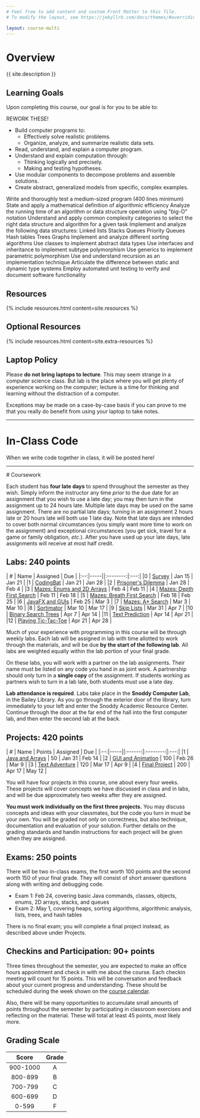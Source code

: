 ```yaml
---
# Feel free to add content and custom Front Matter to this file.
# To modify the layout, see https://jekyllrb.com/docs/themes/#overriding-theme-defaults

layout: course-multi
---
```


# <a name="description">Overview</a>

{{ site.description }}

## <a name="goals">Learning Goals</a>

Upon completing this course, our goal is for you to be able to:

REWORK THESE!

* Build computer programs to:
  * Effectively solve realistic problems.
  * Organize, analyze, and summarize realistic data sets.
* Read, understand, and explain a computer program.
* Understand and explain computation through:
  * Thinking logically and precisely.
  * Making and testing hypotheses.
* Use modular components to decompose problems and assemble solutions.
* Create abstract, generalized models from specific, complex examples.

Write and thoroughly test a medium-sized program (400 lines minimum)
State and apply a mathematical definition of algorithmic efficiency
Analyze the running time of an algorithm or data structure operation using "big-O" notation
Understand and apply common complexity categories to select the right data structure and algorithm for a given task
Implement and analyze the following data structures:
Linked lists
Stacks
Queues
Priority Queues
Hash tables
Trees
Graphs
Implement and analyze different sorting algorithms
Use classes to implement abstract data types
Use interfaces and inheritance to implement subtype polymorphism
Use generics to implement parametric polymorphism
Use and understand recursion as an implementation technique
Articulate the difference between static and dynamic type systems
Employ automated unit testing to verify and document software functionality

## <a name="resources">Resources</a>

{% include resources.html content=site.resources %}

## <a name="additional-resources">Optional Resources</a>

{% include resources.html content=site.extra-resources %}

## Laptop Policy

Please **do not bring laptops to lecture**. This may seem strange in a computer science class. But lab is the place where you will get plenty of experience working on the computer; lecture is a time for thinking and learning without the distraction of a computer.

Exceptions may be made on a case-by-case basis if you can prove to me that you really do benefit from using your laptop to take notes.

<hr>

# <a name="inclasscode">In-Class Code</a>

When we write code together in class, it will be posted here!

<!--
| Date | Topic | Code |
|:----:|------||-----||
| F 30 Aug | Intro to Python | [Intro Notebook](https://pythonintro-yorgey.notebooks.azure.com/j/notebooks/PythonIntro.ipynb) |
| W 4 Sep | More Math and Functions | [Box Math](https://boxmath-yorgey.notebooks.azure.com/j/notebooks/BoxMath.ipynb) |
| F 6 Sep | Strings and Booleans | [Booleans](https://booleans-yorgey.notebooks.azure.com/j/notebooks/Strings%20and%20Booleans.ipynb)
-->

<hr>
# Coursework

Each student has **four late days** to spend throughout the semester as they wish.
Simply inform the instructor any time *prior* to the due date for an assignment
that you wish to use a late day; you may then turn in the assignment up to 24
hours late. Multiple late days may be used on the same assignment. There are no
partial late days; turning in an assignment 2 hours late or 20 hours late will
both use 1 late day. Note that late days are intended to cover both normal
circumstances (you simply want more time to work on the assignment) and
exceptional circumstances (you get sick, travel for a game or family
obligation, *etc.*). After you have used up your late days, late assignments
will receive at most half credit.

## <a name="labs">Labs</a>: 240 points

| #  | Name | Assigned | Due |
|:--:|-----||:--------:|:---:|
|0 | [Survey](https://forms.gle/zy7McG4bJEevytSNA) | Jan 15 | Jan 21 |
|1 | [CodingBat]({{site.baseurl}}/labs/codingbat.html) | Jan 21 | Jan 28 |
|2 | [Prisoner's Dilemma]({{site.baseurl}}/labs/dilemma.html) | Jan 28 | Feb 4 |
|3 | [Mazes: Enums and 2D Arrays]({{site.baseurl}}/labs/maze-enums.html) | Feb 4 | Feb 11 |
|4 | [Mazes: Depth First Search]({{site.baseurl}}/labs/maze-dfs.html) | Feb 11 | Feb 18 |
|5 | [Mazes: Breath First Search]({{site.baseurl}}/labs/maze-bfs.html) | Feb 18 | Feb 25 |
|6 | [JavaFX and GUIs]({{site.baseurl}}/labs/javafx.html) | Feb 25 | Mar 3 |
|7 | [Mazes: A* Search]({{site.baseurl}}/labs/maze-astar.html) | Mar 3 | Mar 10 |
|8 | [Sortimator]({{site.baseurl}}/labs/sortimator.html) | Mar 10 | Mar 17 |
|9 | [Skip Lists]({{site.baseurl}}/labs/skiplists.html) | Mar 31 | Apr 7 |
|10 | [Binary Search Trees]({{site.baseurl}}/labs/binarysearchtrees.html) | Apr 7 | Apr 14 |
|11 | [Text Prediction]({{site.baseurl}}/labs/text-prediction.html) | Apr 14 | Apr 21 |
|12 | [Playing Tic-Tac-Toe]({{site.baseurl}}/labs/tic-tac-toe.html) | Apr 21 | Apr 28 |

Much of your experience with programming in this course will be through weekly labs. Each lab will be assigned in lab with time allotted to work through the materials, and will be due **by the start of the following lab**. All labs are weighted equally within the lab portion of your final grade.

On these labs, you will work with a partner on the lab assignments. Their name must be listed on any code you hand in as joint work. A partnership should only turn in a **single copy** of the assignment. If students working as partners wish to turn in a lab late, both students must use a late day.

**Lab attendance is required**. Labs take place in the **Snoddy Computer Lab**, in the Bailey Library. As you go through the exterior door of the library, turn immediately to your left and enter the Snoddy Academic Resource Center. Continue through the door at the far end of the hall into the first computer lab, and then enter the second lab at the back.

## <a name="projects">Projects</a>: 420 points

| #  | Name | Points | Assigned | Due |
|:--:|-----||:------:|:--------:|:---:|
|1 | [Java and Arrays]({{site.baseurl}}/projects/arrays.html)  | 50  | Jan 31 | Feb 14 |
|2 | [GUI and Animation]({{site.baseurl}}/projects/gui-animation.html) | 100 | Feb 26 | Mar 9 |
|3 | [Text Adventure]({{site.baseurl}}/projects/adventure.html) | 120 | Mar 17 | Apr 9 |
|4 | [Final Project]({{site.baseurl}}/projects/final-project.html) | 200 | Apr 17 | May 12 |

You will have four projects in this course, one about every four weeks. These projects will cover concepts we have discussed in class and in labs, and will be due approximately two weeks after they are assigned.

**You must work individually on the first three projects.** You may discuss concepts and ideas with your classmates, but the code you turn in must be your own. You will be graded not only on correctness, but also technique, documentation and evaluation of your solution. Further details on the grading standards and handin instructions for each project will be given when they are assigned.

## <a name="exams">Exams</a>: 250 points

There will be two in-class exams, the first worth 100 points and the second
 worth 150 of your final grade. They will consist of short answer
questions along with writing and debugging code.

* Exam 1: Feb 24, covering basic Java commands, classes, objects, enums, 2D arrays, stacks, and queues
* Exam 2: May 1, covering heaps, sorting algorithms, algorithmic analysis, lists, trees, and hash tables

There is no final exam; you will complete a final project instead, as described above under Projects.

## <a name="checkins">Checkins and Participation</a>: 90+ points

Three times throughout the semester, you are expected to
make an office hours appointment and check in with me about the course. Each checkin
meeting will count for 15 points.
This will be conversation and feedback about your current progress and understanding.
These should be scheduled during the week shown
on the [course calendar](https://app.teamgantt.com/public/projects/calendar/2020-01-05?ids=1972972&projectIds=1972972&publicKeys=bWZU5DuRsTN4&userResourceIds=0).

Also, there will be many opportunities to accumulate small amounts of points
throughout the semester by participating in classroom exercises and
reflecting on the material. These will total at least 45 points, most likely more.

## <a name="scale">Grading Scale</a>

| Score  | Grade  |
|:------:|:------:|
| 900-1000  | A   |
| 800-899   | B   |
| 700-799   | C   |
| 600-699   | D   |
| 0-599     | F   |
